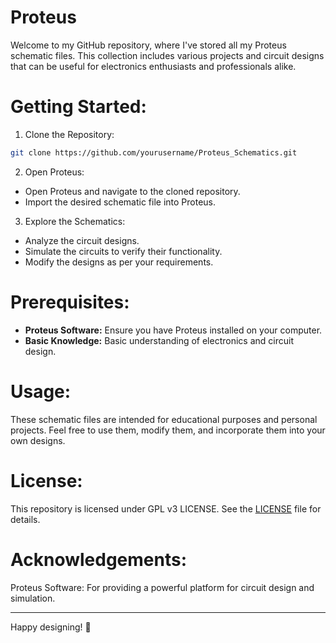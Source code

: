 # Proteus

Welcome to my GitHub repository, where I've stored all my Proteus schematic files. This collection includes various projects and circuit designs that can be useful for electronics enthusiasts and professionals alike.

# Getting Started:

1. Clone the Repository:

```sh
git clone https://github.com/yourusername/Proteus_Schematics.git
```
2. Open Proteus:
- Open Proteus and navigate to the cloned repository.
- Import the desired schematic file into Proteus.
3. Explore the Schematics:
- Analyze the circuit designs.
- Simulate the circuits to verify their functionality.
- Modify the designs as per your requirements.

# Prerequisites:
- **Proteus Software:** Ensure you have Proteus installed on your computer.
- **Basic Knowledge:** Basic understanding of electronics and circuit design.

# Usage:
These schematic files are intended for educational purposes and personal projects. Feel free to use them, modify them, and incorporate them into your own designs.

# License:
This repository is licensed under GPL v3 LICENSE. See the [LICENSE](LICENSE) file for details.

# Acknowledgements:
Proteus Software: For providing a powerful platform for circuit design and simulation.

---

Happy designing! 🌟
